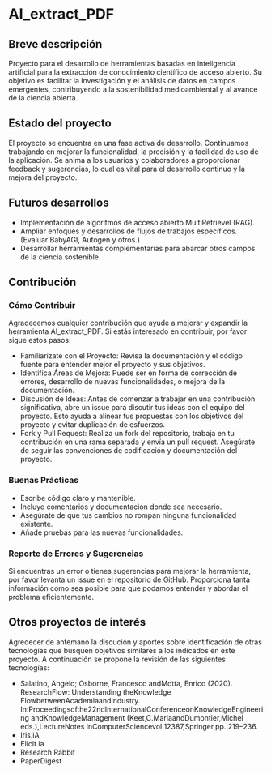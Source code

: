 # AI_extract_PDF

## Breve descripción

Proyecto para el desarrollo de herramientas basadas en inteligencia artificial para la extracción de conocimiento científico de acceso abierto.
Su objetivo es facilitar la investigación y el análisis de datos en campos emergentes, contribuyendo a la sostenibilidad medioambiental y al avance de la ciencia abierta.

## Estado del proyecto

El proyecto se encuentra en una fase activa de desarrollo. Continuamos trabajando en mejorar la funcionalidad, la precisión y la facilidad de uso de la aplicación. Se anima a los usuarios y colaboradores a proporcionar feedback y sugerencias, lo cual es vital para el desarrollo continuo y la mejora del proyecto.

## Futuros desarrollos

- Implementación de algoritmos de acceso abierto MultiRetrievel (RAG).
- Ampliar enfoques y desarrollos de flujos de trabajos específicos. (Evaluar BabyAGI, Autogen y otros.)
- Desarrollar herramientas complementarias para abarcar otros campos de la ciencia sostenible.

## Contribución

### Cómo Contribuir
Agradecemos cualquier contribución que ayude a mejorar y expandir la herramienta AI_extract_PDF. Si estás interesado en contribuir, por favor sigue estos pasos:
- Familiarízate con el Proyecto: Revisa la documentación y el código fuente para entender mejor el proyecto y sus objetivos.
- Identifica Áreas de Mejora: Puede ser en forma de corrección de errores, desarrollo de nuevas funcionalidades, o mejora de la documentación.
- Discusión de Ideas: Antes de comenzar a trabajar en una contribución significativa, abre un issue para discutir tus ideas con el equipo del proyecto. Esto ayuda a alinear tus propuestas con los objetivos del proyecto y evitar duplicación de esfuerzos.
- Fork y Pull Request: Realiza un fork del repositorio, trabaja en tu contribución en una rama separada y envía un pull request. Asegúrate de seguir las convenciones de codificación y documentación del proyecto.

### Buenas Prácticas
- Escribe código claro y mantenible.
- Incluye comentarios y documentación donde sea necesario.
- Asegúrate de que tus cambios no rompan ninguna funcionalidad existente.
- Añade pruebas para las nuevas funcionalidades.

### Reporte de Errores y Sugerencias
Si encuentras un error o tienes sugerencias para mejorar la herramienta, por favor levanta un issue en el repositorio de GitHub. Proporciona tanta información como sea posible para que podamos entender y abordar el problema eficientemente.

## Otros proyectos de interés
Agredecer de antemano la discución y aportes sobre identificación de otras tecnologías que busquen objetivos similares a los indicados en este proyecto. A continuación se propone la revisión de las siguientes tecnologías:

- Salatino, Angelo; Osborne, Francesco andMotta, Enrico (2020). ResearchFlow: Understanding theKnowledge FlowbetweenAcademiaandIndustry. In:Proceedingsofthe22ndInternationalConferenceonKnowledgeEngineering andKnowledgeManagement (Keet,C.MariaandDumontier,Michel eds.),LectureNotes inComputerSciencevol 12387,Springer,pp. 219–236.
- Iris.iA
- Elicit.ia
- Research Rabbit
- PaperDigest
